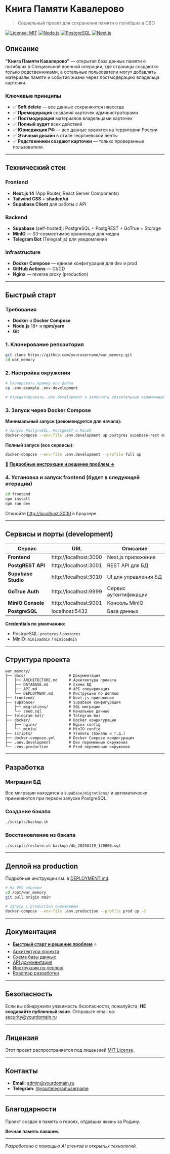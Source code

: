 # Книга Памяти Кавалерово

> Социальный проект для сохранения памяти о погибших в СВО 

[![License: MIT](https://img.shields.io/badge/License-MIT-yellow.svg)](https://opensource.org/licenses/MIT)
[![Node.js](https://img.shields.io/badge/Node.js-18+-green.svg)](https://nodejs.org/)
[![PostgreSQL](https://img.shields.io/badge/PostgreSQL-15-blue.svg)](https://www.postgresql.org/)
[![Next.js](https://img.shields.io/badge/Next.js-14-black.svg)](https://nextjs.org/)

## Описание

**"Книга Памяти Кавалерово"** — открытая база данных памяти о погибших в Специальной военной операции, где страницы создаются только родственниками, а остальные пользователи могут добавлять материалы памяти и события жизни через постмодерацию владельца карточки.

### Ключевые принципы

- ✅ **Soft delete** — все данные сохраняются навсегда
- ✅ **Премодерация** создания карточек администраторами
- ✅ **Постмодерация** материалов владельцами карточек
- ✅ **Полный аудит** всех действий
- ✅ **Юрисдикция РФ** — все данные хранятся на территории России
- ✅ **Этичный дизайн** в стиле георгиевской ленты
- ✅ **Родственники создают карточки** — только проверенные пользователи

---

## Технический стек

### Frontend
- **Next.js 14** (App Router, React Server Components)
- **Tailwind CSS** + **shadcn/ui**
- **Supabase Client** для работы с API

### Backend
- **Supabase** (self-hosted): PostgreSQL + PostgREST + GoTrue + Storage
- **MinIO** — S3-совместимое хранилище для медиа
- **Telegram Bot** (Telegraf.js) для уведомлений

### Infrastructure
- **Docker Compose** — единая конфигурация для dev и prod
- **GitHub Actions** — CI/CD
- **Nginx** — reverse proxy (production)

---

## Быстрый старт

### Требования

- **Docker** и **Docker Compose**
- **Node.js** 18+ и **npm/yarn**
- **Git**

### 1. Клонирование репозитория

```bash
git clone https://github.com/yourusername/war_memory.git
cd war_memory
```

### 2. Настройка окружения

```bash
# Скопировать пример env файла
cp .env.example .env.development

# Отредактировать .env.development и заполнить обязательные переменные
```

### 3. Запуск через Docker Compose

**Минимальный запуск (рекомендуется для начала):**

```bash
# Запуск PostgreSQL, PostgREST и MinIO
docker-compose --env-file .env.development up postgres supabase-rest minio
```

**Полный запуск (все сервисы):**

```bash
docker-compose --env-file .env.development --profile full up
```

📖 **[Подробные инструкции и решение проблем →](QUICKSTART.md)**

### 4. Установка и запуск frontend (будет в следующей итерации)

```bash
cd frontend
npm install
npm run dev
```

Откройте [http://localhost:3000](http://localhost:3000) в браузере.

---

## Сервисы и порты (development)

| Сервис | URL | Описание |
|--------|-----|----------|
| **Frontend** | http://localhost:3000 | Next.js приложение |
| **PostgREST API** | http://localhost:3001 | REST API для БД |
| **Supabase Studio** | http://localhost:3010 | UI для управления БД |
| **GoTrue Auth** | http://localhost:9999 | Сервис аутентификации |
| **MinIO Console** | http://localhost:9001 | Консоль MinIO |
| **PostgreSQL** | localhost:5432 | База данных |

**Credentials по умолчанию:**
- PostgreSQL: `postgres` / `postgres`
- MinIO: `minioadmin` / `minioadmin`

---

## Структура проекта

```
war_memory/
├── docs/                   # Документация
│   ├── ARCHITECTURE.md     # Архитектура проекта
│   ├── DATABASE.md         # Схема БД
│   ├── API.md              # API спецификация
│   └── DEPLOYMENT.md       # Инструкции по деплою
├── frontend/               # Next.js приложение
├── supabase/               # Supabase конфигурация
│   ├── migrations/         # SQL миграции
│   └── seed.sql            # Начальные данные
├── telegram-bot/           # Telegram бот
├── docker/                 # Docker конфигурации
│   ├── nginx/              # Nginx config
│   └── minio/              # MinIO config
├── scripts/                # Утилиты (бэкапы и т.д.)
├── docker-compose.yml      # Docker Compose конфигурация
├── .env.development        # Dev переменные окружения
└── .env.production         # Prod переменные окружения
```

---

## Разработка

### Миграции БД

Все миграции находятся в `supabase/migrations/` и автоматически применяются при первом запуске PostgreSQL.

### Создание бэкапа

```bash
./scripts/backup.sh
```

### Восстановление из бэкапа

```bash
./scripts/restore.sh backups/db_20250119_120000.sql
```

---

## Деплой на production

Подробные инструкции см. в [DEPLOYMENT.md](docs/DEPLOYMENT.md).

```bash
# На VPS сервере
cd /opt/war_memory
git pull origin main

# Запуск с production окружением
docker-compose --env-file .env.production --profile prod up -d
```

---

## Документация

- **[Быстрый старт и решение проблем](QUICKSTART.md)** ⭐
- [Архитектура проекта](ARCHITECTURE.md)
- [Схема базы данных](docs/DATABASE.md)
- [API документация](docs/API.md)
- [Инструкции по деплою](docs/DEPLOYMENT.md)
- [Roadmap разработки](docs/ROADMAP.md)

---

## Безопасность

Если вы обнаружили уязвимость безопасности, пожалуйста, **НЕ создавайте публичный issue**. Отправьте email на: [security@yourdomain.ru](mailto:security@yourdomain.ru)

---

## Лицензия

Этот проект распространяется под лицензией [MIT License](LICENSE).

---

## Контакты

- **Email**: [admin@yourdomain.ru](mailto:admin@yourdomain.ru)
- **Telegram**: [@yourtelegramusername](https://t.me/yourtelegramusername)

---

## Благодарности

Проект создан в память о героях, отдавших жизнь за Родину.

**Вечная память павшим.**

---

*Разработано с помощью AI агентов и открытых технологий.*
